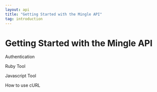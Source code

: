 ```yaml
---
layout: api
title: "Getting Started with the Mingle API"
tag: introduction
---
```

Getting Started with the Mingle API
====================================
Authentication	

Ruby Tool	

Javascript Tool	

How to use cURL